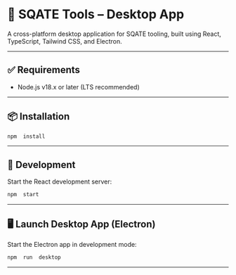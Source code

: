 
# 🧾 SQATE Tools – Desktop App

A cross-platform desktop application for SQATE tooling, built using React, TypeScript, Tailwind CSS, and Electron.

---
## ✅ Requirements
- Node.js v18.x or later (LTS recommended)
---
## 📦 Installation
```bash
npm  install
```
---
## 🚀 Development
Start the React development server:
```bash
npm  start
```
---

## 🖥️ Launch Desktop App (Electron)
Start the Electron app in development mode:
```bash
npm  run  desktop
```
---